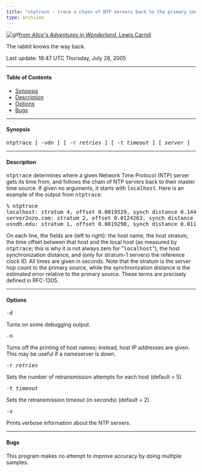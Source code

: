 ```yaml
---
title: "ntptrace - trace a chain of NTP servers back to the primary source"
type: archives
---
```


![gif](/archives/pic/alice13.gif)[from _Alice's Adventures in Wonderland_, Lewis Carroll](http://www.eecis.udel.edu/~mills/pictures.html)

The rabbit knows the way back.

Last update: 18:47 UTC Thursday, July 28, 2005

* * *

#### Table of Contents

* [Synopsis](/archives/4.2.4-series/ntptrace/#synopsis)
* [Description](/archives/4.2.4-series/ntptrace/#description)
* [Options](/archives/4.2.4-series/ntptrace/#options)
* [Bugs](/archives/4.2.4-series/ntptrace/#bugs)

* * *

#### Synopsis

<tt>ntptrace [ -vdn ] [ -r _retries_ ] [ -t _timeout_ ] [ _server_ ]</tt>

* * *

#### Description

<tt>ntptrace</tt> determines where a given Network Time Protocol (NTP) server gets its time from, and follows the chain of NTP servers back to their master time source. If given no arguments, it starts with <tt>localhost</tt>. Here is an example of the output from <tt>ntptrace</tt>:

<pre>% ntptrace
localhost: stratum 4, offset 0.0019529, synch distance 0.144135
server2ozo.com: stratum 2, offset 0.0124263, synch distance 0.115784
usndh.edu: stratum 1, offset 0.0019298, synch distance 0.011993, refid 'WWVB'
</pre>

On each line, the fields are (left to right): the host name, the host stratum, the time offset between that host and the local host (as measured by <tt>ntptrace</tt>; this is why it is not always zero for "<tt>localhost</tt>"), the host synchronization distance, and (only for stratum-1 servers) the reference clock ID. All times are given in seconds. Note that the stratum is the server hop count to the primary source, while the synchronization distance is the estimated error relative to the primary source. These terms are precisely defined in RFC-1305.

* * *

#### Options

<dt><tt>-d</tt>

Turns on some debugging output.
			
<dt><tt>-n</tt>

Turns off the printing of host names; instead, host IP addresses are given. This may be useful if a nameserver is down.
			
<dt><tt>-r <i>retries</i></tt>

Sets the number of retransmission attempts for each host (default = 5).
			
<dt><tt>-t <i>timeout</i></tt>

Sets the retransmission timeout (in seconds) (default = 2).
			
<dt><tt>-v</tt>

Prints verbose information about the NTP servers.

* * *

#### Bugs

This program makes no attempt to improve accuracy by doing multiple samples.

